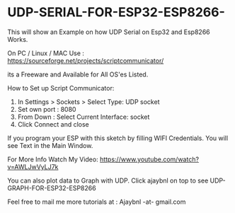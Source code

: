 # UDP-SERIAL-FOR-ESP32-ESP8266-
This will show an Example on how UDP Serial on Esp32 and Esp8266 Works.

On PC / Linux / MAC  Use : https://sourceforge.net/projects/scriptcommunicator/ 

its a Freeware and Available for All OS'es Listed.

How to Set up Script Communicator:

1) In Settings > Sockets > Select Type: UDP socket 
2) Set own port : 8080
3) From Down : Select Current Interface: socket
4) Click Connect and close

If you program your ESP with this sketch by filling WIFI Credentials. You will see Text in the Main Window.

For More Info Watch My Video: https://www.youtube.com/watch?v=AWLJwVyLJ7k

You can also plot data to Graph with UDP. Click ajaybnl on top to see UDP-GRAPH-FOR-ESP32-ESP8266

Feel free to mail me more tutorials at : 
Ajaybnl -at- gmail.com
